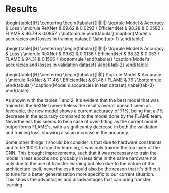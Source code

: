 # Results

\begin{table}[H]
\centering
\begin{tabular}{|l|l|l|}
\toprule
Model & Accuracy & Loss \\
\midrule
ReXNet & 99.62 & 0.0293 \\
EfficientNet & 98.28 & 0.0582 \\
FLAME & 96.79 & 0.0857 \\
\bottomrule
\end{tabular}
\caption{Model's accuracies and losses in training dataset}
\label{tab-1}
\end{table}

\begin{table}[H]
\centering
\begin{tabular}{|l|l|l|}
\toprule
Model & Accuracy & Loss \\
\midrule
ReXNet & 99.62 & 0.0136 \\
EfficientNet & 98.32 & 0.053 \\
FLAME & 94.31 & 0.1506 \\
\bottomrule
\end{tabular}
\caption{Model's accuracies and losses in validation dataset}
\label{tab-2}
\end{table}

\begin{table}[H]
\centering
\begin{tabular}{|l|l|}
\toprule
Model & Accuracy \\
\midrule
ReXNet & 71.46 \\
EfficientNet & 61.46 \\
FLAME & 76 \\
\bottomrule
\end{tabular}
\caption{Model's accuracies in test dataset}
\label{tab-3}
\end{table}

As shown with the tables 1 and 2, it's evident that the best model that was trained is the ReXNet nevertheless the results overall doesn't seem as favorable, the new model shows a current accuracy of 71%, being that a 7% decrease in the accuracy compared to the model done by the FLAME team. Nevertheless this seems to be a case of over-fitting as the current model outperforms FLAME's, with a significantly decrease in both the validation and training loss, showing also an increase in the accuracy.

Some other things it should be consider is that due to hardware constraints and to be 100% to transfer learning, it was only trained the top layer of the CNN. This brought improvements, such that it was necessary to train the model in less epochs and probably in less time in the same hardware not only due to the use of transfer learning but also due to the nature of the architecture itself, nevertheless it could also be the reason that it's difficult to tune for a better generalization more specific to our current situation. This shows the advantages and disadvantages that can bring transfer learning.
